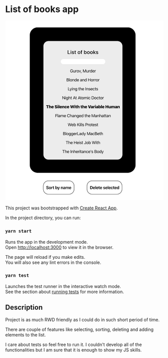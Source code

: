 # List of books app

![App preview](./preview.png)

This project was bootstrapped with [Create React App](https://github.com/facebook/create-react-app).

In the project directory, you can run:

### `yarn start`

Runs the app in the development mode.<br />
Open [http://localhost:3000](http://localhost:3000) to view it in the browser.

The page will reload if you make edits.<br />
You will also see any lint errors in the console.

### `yarn test`

Launches the test runner in the interactive watch mode.<br />
See the section about [running tests](https://facebook.github.io/create-react-app/docs/running-tests) for more information.

## Description

Project is as much RWD friendly as I could do in such short period of time.

There are couple of features like selecting, sorting, deleting and adding elements to the list.

I care about tests so feel free to run it. I couldn't develop all of the functionalities but I am sure that it is enough to show my JS skills.
